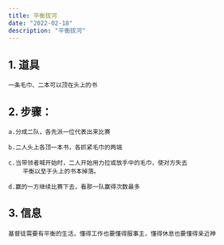 ```yaml
---
title: 平衡拔河
date: "2022-02-18"
description: "平衡拔河"
---
```

## 1. 道具
    一条毛巾、二本可以顶在头上的书

## 2. 步骤：
    a.分成二队，各先派一位代表出来比赛

 	b.二人头上各顶一本书，各抓紧毛巾的两端

 	c.当带领者喊开始时，二人开始用力拉或放手中的毛巾，使对方失去
		平衡以至于头上的书本掉落。

	d.赢的一方继续比赛下去，看那一队赢得次数最多 

## 3. 信息
    基督徒需要有平衡的生活，懂得工作也要懂得服事主，懂得休息也要懂得亲近神